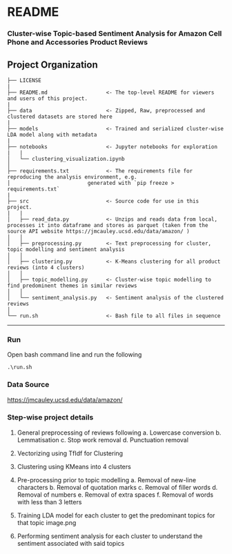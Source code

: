 README
==============================

### Cluster-wise Topic-based Sentiment Analysis for Amazon Cell Phone and Accessories Product Reviews

Project Organization
------------

    ├── LICENSE
    |
    ├── README.md                   <- The top-level README for viewers and users of this project.
    |
    ├── data                        <- Zipped, Raw, preprocessed and clustered datasets are stored here
    |
    ├── models                      <- Trained and serialized cluster-wise LDA model along with metadata
    |
    ├── notebooks                   <- Jupyter notebooks for exploration
    |   |                   
    │   └── clustering_visualization.ipynb
    │
    ├── requirements.txt            <- The requirements file for reproducing the analysis environment, e.g.
    │                         generated with `pip freeze > requirements.txt`
    |
    ├── src                         <- Source code for use in this project.
    |   |
    │   ├── read_data.py            <- Unzips and reads data from local, processes it into dataframe and stores as parquet (taken from the source API website https://jmcauley.ucsd.edu/data/amazon/ )
    │   │
    │   ├── preprocessing.py        <- Text preprocessing for cluster, topic modelling and sentiment analysis  
    │   │
    │   ├── clustering.py           <- K-Means clustering for all product reviews (into 4 clusters)
    │   │
    │   ├── topic_modelling.py      <- Cluster-wise topic modelling to find predominent themes in similar reviews
    │   │
    │   └── sentiment_analysis.py   <- Sentiment analysis of the clustered reviews
    │
    └── run.sh                      <- Bash file to all files in sequence

---

### Run

Open bash command line and run the following

```
.\run.sh
``` 

### Data Source

https://jmcauley.ucsd.edu/data/amazon/ 

### Step-wise project details

1. General preprocessing of reviews following
    a. Lowercase conversion
    b. Lemmatisation
    c. Stop work removal
    d. Punctuation removal

2. Vectorizing using TfIdf for Clustering

2. Clustering using KMeans into 4 clusters

3. Pre-processing prior to topic modelling
    a. Removal of new-line characters
    b. Removal of quotation marks
    c. Removal of filler words
    d. Removal of numbers
    e. Removal of extra spaces
    f. Removal of words with less than 3 letters

4. Training LDA model for each cluster to get the predominant topics for that topic
image.png

5. Performing sentiment analysis for each cluster to understand the sentiment associated with said topics


